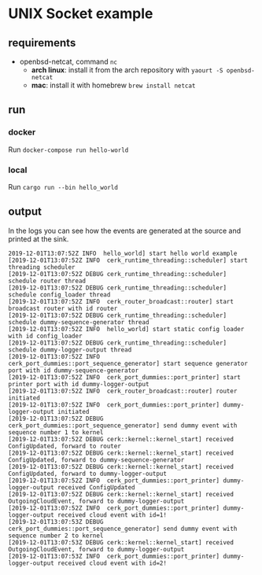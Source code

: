 # UNIX Socket example

## requirements

* openbsd-netcat, command `nc`
  * **arch linux**: install it from the arch repository with `yaourt -S openbsd-netcat`
  * **mac**: install it with homebrew `brew install netcat`

## run

### docker

Run `docker-compose run hello-world`

### local

Run `cargo run --bin hello_world`

## output

In the logs you can see how the events are generated at the source and printed at the sink.

```text
2019-12-01T13:07:52Z INFO  hello_world] start hello world example
[2019-12-01T13:07:52Z INFO  cerk_runtime_threading::scheduler] start threading scheduler
[2019-12-01T13:07:52Z DEBUG cerk_runtime_threading::scheduler] schedule router thread
[2019-12-01T13:07:52Z DEBUG cerk_runtime_threading::scheduler] schedule config_loader thread
[2019-12-01T13:07:52Z INFO  cerk_router_broadcast::router] start broadcast router with id router
[2019-12-01T13:07:52Z DEBUG cerk_runtime_threading::scheduler] schedule dummy-sequence-generator thread
[2019-12-01T13:07:52Z INFO  hello_world] start static config loader with id config_loader
[2019-12-01T13:07:52Z DEBUG cerk_runtime_threading::scheduler] schedule dummy-logger-output thread
[2019-12-01T13:07:52Z INFO  cerk_port_dummies::port_sequence_generator] start sequence generator port with id dummy-sequence-generator
[2019-12-01T13:07:52Z INFO  cerk_port_dummies::port_printer] start printer port with id dummy-logger-output
[2019-12-01T13:07:52Z INFO  cerk_router_broadcast::router] router initiated
[2019-12-01T13:07:52Z INFO  cerk_port_dummies::port_printer] dummy-logger-output initiated
[2019-12-01T13:07:52Z DEBUG cerk_port_dummies::port_sequence_generator] send dummy event with sequence number 1 to kernel
[2019-12-01T13:07:52Z DEBUG cerk::kernel::kernel_start] received ConfigUpdated, forward to router
[2019-12-01T13:07:52Z DEBUG cerk::kernel::kernel_start] received ConfigUpdated, forward to dummy-sequence-generator
[2019-12-01T13:07:52Z DEBUG cerk::kernel::kernel_start] received ConfigUpdated, forward to dummy-logger-output
[2019-12-01T13:07:52Z INFO  cerk_port_dummies::port_printer] dummy-logger-output received ConfigUpdated
[2019-12-01T13:07:52Z DEBUG cerk::kernel::kernel_start] received OutgoingCloudEvent, forward to dummy-logger-output
[2019-12-01T13:07:52Z INFO  cerk_port_dummies::port_printer] dummy-logger-output received cloud event with id=1!
[2019-12-01T13:07:53Z DEBUG cerk_port_dummies::port_sequence_generator] send dummy event with sequence number 2 to kernel
[2019-12-01T13:07:53Z DEBUG cerk::kernel::kernel_start] received OutgoingCloudEvent, forward to dummy-logger-output
[2019-12-01T13:07:53Z INFO  cerk_port_dummies::port_printer] dummy-logger-output received cloud event with id=2!
```
